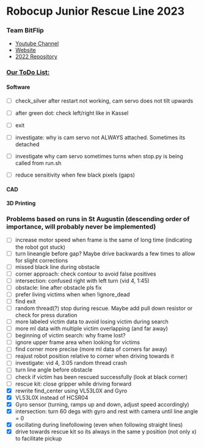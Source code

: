 # Robocup Junior Rescue Line 2023
### Team BitFlip


* [Youtube Channel](https://www.youtube.com/@evbrobocup)
* [Website](http://kraemer123.de/)
* [2022 Repository](https://github.com/saegersven/robocup)

### <u>Our ToDo List:</u>

#### Software
- [ ] check_silver after restart not working, cam servo does not tilt upwards
- [ ] after green dot: check left/right like in Kassel
- [ ] exit
- [ ] investigate: why is cam servo not ALWAYS attached. Sometimes its detached
- [ ] investigate why cam servo sometimes turns when stop.py is being called from run.sh
- [ ] reduce sensitivity when few black pixels (gaps)





#### CAD

#### 3D Printing

### Problems based on runs in St Augustin (descending order of importance, will probably never be implemented)
- [ ] increase motor speed when frame is the same of long time (indicating the robot got stuck)
- [ ] turn lineangle before gap? Maybe drive backwards a few times to allow for slight corrections
- [ ] missed black line during obstacle
- [ ] corner approach: check contour to avoid false positives
- [ ] intersection: confused right with left turn (vid 4, 1:45)
- [ ] obstacle: line after obstacle pls fix
- [ ] prefer living victims when when !ignore_dead 
- [ ] find exit
- [ ] random thread(?) stop during rescue. Maybe add pull down resistor or check for press  duration
- [ ] more labeled victim data to avoid losing victim during search
- [ ] more ml data with multiple victim overlapping (and far away)
- [ ] beginning of victim search: why frame lost?
- [ ] ignore upper frame area when looking for victims
- [ ] find corner more precise (more ml data of corners far away)
- [ ] reajust robot position relative to corner when driving towards it
- [ ] investigate: vid 4, 3:05 random thread crash
- [ ] turn line angle before obstacle
- [ ] check if victim has been rescued successfully (look at black corner)
- [ ] rescue kit: close gripper while driving forward 
- [X] rewrite find_center using VL53L0X and Gyro
- [X] VL53L0X instead of HCSR04
- [X] Gyro sensor (turning, ramps up and down, adjust speed accordingly)
- [X] intersection: turn 60 degs with gyro and rest with camera until line angle = 0
- [X] oscillating during linefollowing (even when following straight lines)
- [X] drive towards rescue kit so its always in the same y position (not only x) to facilitate pickup